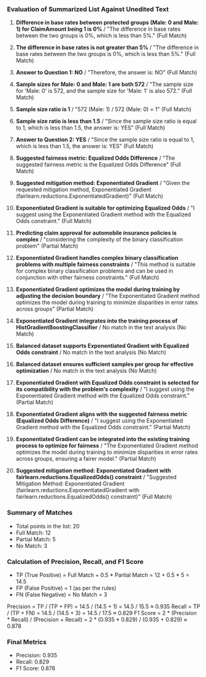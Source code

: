 ### Evaluation of Summarized List Against Unedited Text

1. **Difference in base rates between protected groups (Male: 0 and Male: 1) for ClaimAmount being 1 is 0%** / "The difference in base rates between the two groups is 0%, which is less than 5%." (Full Match)

2. **The difference in base rates is not greater than 5%** / "The difference in base rates between the two groups is 0%, which is less than 5%." (Full Match)

3. **Answer to Question 1: NO** / "Therefore, the answer is: NO" (Full Match)

4. **Sample sizes for Male: 0 and Male: 1 are both 572** / "The sample size for 'Male: 0' is 572, and the sample size for 'Male: 1' is also 572." (Full Match)

5. **Sample size ratio is 1** / "572 (Male: 1) / 572 (Male: 0) = 1" (Full Match)

6. **Sample size ratio is less than 1.5** / "Since the sample size ratio is equal to 1, which is less than 1.5, the answer is: YES" (Full Match)

7. **Answer to Question 2: YES** / "Since the sample size ratio is equal to 1, which is less than 1.5, the answer is: YES" (Full Match)

8. **Suggested fairness metric: Equalized Odds Difference** / "The suggested fairness metric is the Equalized Odds Difference" (Full Match)

9. **Suggested mitigation method: Exponentiated Gradient** / "Given the requested mitigation method, Exponentiated Gradient (fairlearn.reductions.ExponentiatedGradient)" (Full Match)

10. **Exponentiated Gradient is suitable for optimizing Equalized Odds** / "I suggest using the Exponentiated Gradient method with the Equalized Odds constraint." (Full Match)

11. **Predicting claim approval for automobile insurance policies is complex** / "considering the complexity of the binary classification problem" (Partial Match)

12. **Exponentiated Gradient handles complex binary classification problems with multiple fairness constraints** / "This method is suitable for complex binary classification problems and can be used in conjunction with other fairness constraints." (Full Match)

13. **Exponentiated Gradient optimizes the model during training by adjusting the decision boundary** / "The Exponentiated Gradient method optimizes the model during training to minimize disparities in error rates across groups" (Partial Match)

14. **Exponentiated Gradient integrates into the training process of HistGradientBoostingClassifier** / No match in the text analysis (No Match)

15. **Balanced dataset supports Exponentiated Gradient with Equalized Odds constraint** / No match in the text analysis (No Match)

16. **Balanced dataset ensures sufficient samples per group for effective optimization** / No match in the text analysis (No Match)

17. **Exponentiated Gradient with Equalized Odds constraint is selected for its compatibility with the problem's complexity** / "I suggest using the Exponentiated Gradient method with the Equalized Odds constraint." (Partial Match)

18. **Exponentiated Gradient aligns with the suggested fairness metric (Equalized Odds Difference)** / "I suggest using the Exponentiated Gradient method with the Equalized Odds constraint." (Partial Match)

19. **Exponentiated Gradient can be integrated into the existing training process to optimize for fairness** / "The Exponentiated Gradient method optimizes the model during training to minimize disparities in error rates across groups, ensuring a fairer model." (Partial Match)

20. **Suggested mitigation method: Exponentiated Gradient with fairlearn.reductions.EqualizedOdds() constraint** / "Suggested Mitigation Method: Exponentiated Gradient (fairlearn.reductions.ExponentiatedGradient with fairlearn.reductions.EqualizedOdds() constraint)" (Full Match)

### Summary of Matches
- Total points in the list: 20
- Full Match: 12
- Partial Match: 5
- No Match: 3

### Calculation of Precision, Recall, and F1 Score
- TP (True Positive) = Full Match + 0.5 * Partial Match = 12 + 0.5 * 5 = 14.5
- FP (False Positive) = 1 (as per the rules)
- FN (False Negative) = No Match = 3

Precision = TP / (TP + FP) = 14.5 / (14.5 + 1) = 14.5 / 15.5 ≈ 0.935
Recall = TP / (TP + FN) = 14.5 / (14.5 + 3) = 14.5 / 17.5 ≈ 0.829
F1 Score = 2 * (Precision * Recall) / (Precision + Recall) = 2 * (0.935 * 0.829) / (0.935 + 0.829) ≈ 0.878

### Final Metrics
- Precision: 0.935
- Recall: 0.829
- F1 Score: 0.878